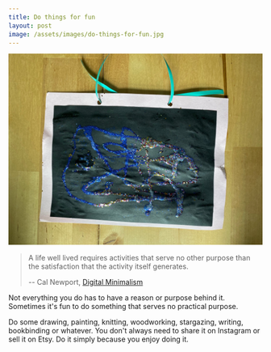 ```yaml
---
title: Do things for fun
layout: post
image: /assets/images/do-things-for-fun.jpg
---
```


![Artwork by my daughter, 18 months old](/assets/images/do-things-for-fun.jpg)

> A life well lived requires activities that serve no other purpose than the satisfaction that the activity itself generates.
>
> -- Cal Newport, [Digital Minimalism](http://www.calnewport.com/books/digital-minimalism/)

Not everything you do has to have a reason or purpose behind it. Sometimes it's fun to do something that serves no practical purpose.

Do some drawing, painting, knitting, woodworking, stargazing, writing, bookbinding or whatever. You don't always need to share it on Instagram or sell it on Etsy. Do it simply because you enjoy doing it.
